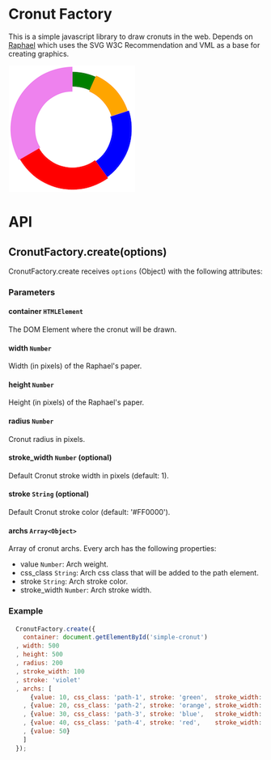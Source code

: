 Cronut Factory
==============

This is a simple javascript library to draw cronuts in the web. Depends on
[Raphael](https://github.com/DmitryBaranovskiy/raphael/) which uses the SVG W3C Recommendation and VML as a base for creating graphics.

![](samples/simple-cronut.png)

# API

## CronutFactory.create(options)

CronutFactory.create receives `options` (Object) with the following attributes:

### Parameters

#### container `HTMLElement`
The DOM Element where the cronut will be drawn.

#### width `Number`
Width (in pixels) of the Raphael's paper.

#### height `Number`
Height (in pixels) of the Raphael's paper.

#### radius `Number`
Cronut radius in pixels.

#### stroke_width `Number` (optional)
Default Cronut stroke width in pixels (default: 1).

#### stroke `String` (optional)
Default Cronut stroke color (default: '#FF0000').

#### archs `Array<Object>`
Array of cronut archs. Every arch has the following properties:

* value `Number`: Arch weight.
* css_class `String`: Arch css class that will be added to the path element.
* stroke `String`: Arch stroke color.
* stroke_width `Number`: Arch stroke width.

### Example

```javascript
  CronutFactory.create({
    container: document.getElementById('simple-cronut')
  , width: 500
  , height: 500
  , radius: 200
  , stroke_width: 100
  , stroke: 'violet'
  , archs: [
      {value: 10, css_class: 'path-1', stroke: 'green',  stroke_width: 60}
    , {value: 20, css_class: 'path-2', stroke: 'orange', stroke_width: 70}
    , {value: 30, css_class: 'path-3', stroke: 'blue',   stroke_width: 80}
    , {value: 40, css_class: 'path-4', stroke: 'red',    stroke_width: 90}
    , {value: 50}
    ]
  });
```
